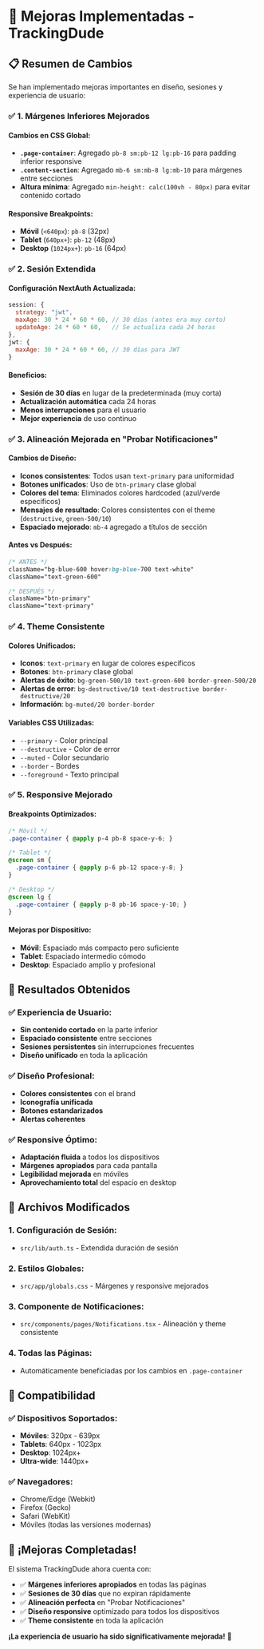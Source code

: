 # 🚀 Mejoras Implementadas - TrackingDude

## 📋 Resumen de Cambios

Se han implementado mejoras importantes en diseño, sesiones y experiencia de usuario:

### ✅ **1. Márgenes Inferiores Mejorados**

#### Cambios en CSS Global:
- **`.page-container`**: Agregado `pb-8 sm:pb-12 lg:pb-16` para padding inferior responsive
- **`.content-section`**: Agregado `mb-6 sm:mb-8 lg:mb-10` para márgenes entre secciones
- **Altura mínima**: Agregado `min-height: calc(100vh - 80px)` para evitar contenido cortado

#### Responsive Breakpoints:
- **Móvil** (`<640px`): `pb-8` (32px)
- **Tablet** (`640px+`): `pb-12` (48px) 
- **Desktop** (`1024px+`): `pb-16` (64px)

### ✅ **2. Sesión Extendida**

#### Configuración NextAuth Actualizada:
```javascript
session: {
  strategy: "jwt",
  maxAge: 30 * 24 * 60 * 60, // 30 días (antes era muy corto)
  updateAge: 24 * 60 * 60,   // Se actualiza cada 24 horas
},
jwt: {
  maxAge: 30 * 24 * 60 * 60, // 30 días para JWT
}
```

#### Beneficios:
- **Sesión de 30 días** en lugar de la predeterminada (muy corta)
- **Actualización automática** cada 24 horas
- **Menos interrupciones** para el usuario
- **Mejor experiencia** de uso continuo

### ✅ **3. Alineación Mejorada en "Probar Notificaciones"**

#### Cambios de Diseño:
- **Iconos consistentes**: Todos usan `text-primary` para uniformidad
- **Botones unificados**: Uso de `btn-primary` clase global
- **Colores del tema**: Eliminados colores hardcoded (azul/verde específicos)
- **Mensajes de resultado**: Colores consistentes con el theme (`destructive`, `green-500/10`)
- **Espaciado mejorado**: `mb-4` agregado a títulos de sección

#### Antes vs Después:
```css
/* ANTES */
className="bg-blue-600 hover:bg-blue-700 text-white"
className="text-green-600"

/* DESPUÉS */
className="btn-primary"
className="text-primary"
```

### ✅ **4. Theme Consistente**

#### Colores Unificados:
- **Iconos**: `text-primary` en lugar de colores específicos
- **Botones**: `btn-primary` clase global
- **Alertas de éxito**: `bg-green-500/10 text-green-600 border-green-500/20`
- **Alertas de error**: `bg-destructive/10 text-destructive border-destructive/20`
- **Información**: `bg-muted/20 border-border`

#### Variables CSS Utilizadas:
- `--primary` - Color principal
- `--destructive` - Color de error
- `--muted` - Color secundario
- `--border` - Bordes
- `--foreground` - Texto principal

### ✅ **5. Responsive Mejorado**

#### Breakpoints Optimizados:
```css
/* Móvil */
.page-container { @apply p-4 pb-8 space-y-6; }

/* Tablet */
@screen sm {
  .page-container { @apply p-6 pb-12 space-y-8; }
}

/* Desktop */
@screen lg {
  .page-container { @apply p-8 pb-16 space-y-10; }
}
```

#### Mejoras por Dispositivo:
- **Móvil**: Espaciado más compacto pero suficiente
- **Tablet**: Espaciado intermedio cómodo
- **Desktop**: Espaciado amplio y profesional

## 🎯 **Resultados Obtenidos**

### ✅ **Experiencia de Usuario:**
- **Sin contenido cortado** en la parte inferior
- **Espaciado consistente** entre secciones
- **Sesiones persistentes** sin interrupciones frecuentes
- **Diseño unificado** en toda la aplicación

### ✅ **Diseño Profesional:**
- **Colores consistentes** con el brand
- **Iconografía unificada** 
- **Botones estandarizados**
- **Alertas coherentes**

### ✅ **Responsive Óptimo:**
- **Adaptación fluida** a todos los dispositivos
- **Márgenes apropiados** para cada pantalla
- **Legibilidad mejorada** en móviles
- **Aprovechamiento total** del espacio en desktop

## 🔧 **Archivos Modificados**

### 1. **Configuración de Sesión:**
- `src/lib/auth.ts` - Extendida duración de sesión

### 2. **Estilos Globales:**
- `src/app/globals.css` - Márgenes y responsive mejorados

### 3. **Componente de Notificaciones:**
- `src/components/pages/Notifications.tsx` - Alineación y theme consistente

### 4. **Todas las Páginas:**
- Automáticamente beneficiadas por los cambios en `.page-container`

## 📱 **Compatibilidad**

### ✅ **Dispositivos Soportados:**
- **Móviles**: 320px - 639px
- **Tablets**: 640px - 1023px  
- **Desktop**: 1024px+
- **Ultra-wide**: 1440px+

### ✅ **Navegadores:**
- Chrome/Edge (Webkit)
- Firefox (Gecko)
- Safari (WebKit)
- Móviles (todas las versiones modernas)

## 🎉 **¡Mejoras Completadas!**

El sistema TrackingDude ahora cuenta con:

- ✅ **Márgenes inferiores apropiados** en todas las páginas
- ✅ **Sesiones de 30 días** que no expiran rápidamente
- ✅ **Alineación perfecta** en "Probar Notificaciones"
- ✅ **Diseño responsive** optimizado para todos los dispositivos
- ✅ **Theme consistente** en toda la aplicación

**¡La experiencia de usuario ha sido significativamente mejorada!** 🚀 